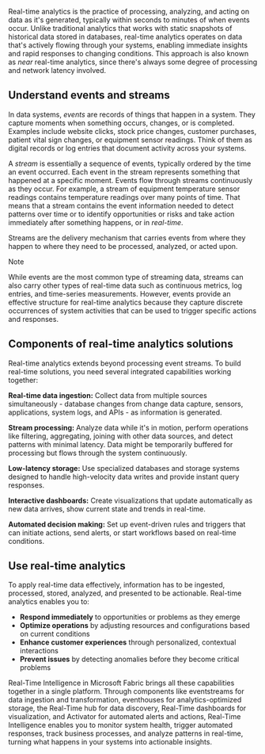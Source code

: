 Real-time analytics is the practice of processing, analyzing, and acting on data as it's generated, typically within seconds to minutes of when events occur. Unlike traditional analytics that works with static snapshots of historical data stored in databases, real-time analytics operates on data that's actively flowing through your systems, enabling immediate insights and rapid responses to changing conditions. This approach is also known as *near* real-time analytics, since there's always some degree of processing and network latency involved.

## Understand events and streams

In data systems, *events* are records of things that happen in a system. They capture moments when something occurs, changes, or is completed. Examples include website clicks, stock price changes, customer purchases, patient vital sign changes, or equipment sensor readings. Think of them as digital records or log entries that document activity across your systems.  

A *stream* is essentially a sequence of events, typically ordered by the time an event occurred. Each event in the stream represents something that happened at a specific moment. Events flow through streams continuously as they occur. For example, a stream of equipment temperature sensor readings contains temperature readings over many points of time. That means that a stream contains the event information needed to detect patterns over time or to identify opportunities or risks and take action immediately after something happens, or in *real-time*.

Streams are the delivery mechanism that carries events from where they happen to where they need to be processed, analyzed, or acted upon.

> [!NOTE]
> While events are the most common type of streaming data, streams can also carry other types of real-time data such as continuous metrics, log entries, and time-series measurements. However, events provide an effective structure for real-time analytics because they capture discrete occurrences of system activities that can be used to trigger specific actions and responses.

## Components of real-time analytics solutions

Real-time analytics extends beyond processing event streams. To build real-time solutions, you need several integrated capabilities working together:

**Real-time data ingestion:** Collect data from multiple sources simultaneously - database changes from change data capture, sensors, applications, system logs, and APIs - as information is generated.

**Stream processing:** Analyze data while it's in motion, perform operations like filtering, aggregating, joining with other data sources, and detect patterns with minimal latency. Data might be temporarily buffered for processing but flows through the system continuously.

**Low-latency storage:** Use specialized databases and storage systems designed to handle high-velocity data writes and provide instant query responses.

**Interactive dashboards:** Create visualizations that update automatically as new data arrives, show current state and trends in real-time.

**Automated decision making:** Set up event-driven rules and triggers that can initiate actions, send alerts, or start workflows based on real-time conditions.

## Use real-time analytics

To apply real-time data effectively, information has to be ingested, processed, stored, analyzed, and presented to be actionable. Real-time analytics enables you to:

- **Respond immediately** to opportunities or problems as they emerge
- **Optimize operations** by adjusting resources and configurations based on current conditions  
- **Enhance customer experiences** through personalized, contextual interactions
- **Prevent issues** by detecting anomalies before they become critical problems

Real-Time Intelligence in Microsoft Fabric brings all these capabilities together in a single platform. Through components like eventstreams for data ingestion and transformation, eventhouses for analytics-optimized storage, the Real-Time hub for data discovery, Real-Time dashboards for visualization, and Activator for automated alerts and actions, Real-Time Intelligence enables you to monitor system health, trigger automated responses, track business processes, and analyze patterns in real-time, turning what happens in your systems into actionable insights.
